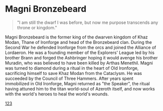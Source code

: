 # Magni Bronzebeard

> "I am still the dwarf I was before, but now me purpose transcends any throne or kingdom."

Magni Bronzebeard is the former king of the dwarven kingdom of Khaz Modan, Thane of Ironforge and head of the Bronzebeard clan. During the Second War he defended Ironforge from the orcs and joined the Alliance of Lordaeron. He was a founding member of the Explorers' League led by his brother Brann and forged the Ashbringer hoping it would avenge his brother Muradin, who was believed to have been killed by Arthas Menethil. Magni was turned to diamond during a ritual in the heart of Old Ironforge, sacrificing himself to save Khaz Modan from the Cataclysm. He was succeeded by the Council of Three Hammers. After years spent immobilized in Old Ironforge, Magni returned as "the Speaker", the ritual having attuned him to the titan world-soul of Azeroth itself, and now works with the world's heroes to heal the world's wounds. 

[123](https://i.pinimg.com/originals/09/44/d1/0944d1dc2013a0900b2e53ec00d65bf5.jpg)